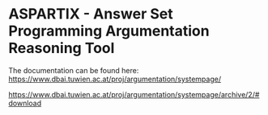 # ASPARTIX - Answer Set Programming Argumentation Reasoning Tool
The documentation can be found here: https://www.dbai.tuwien.ac.at/proj/argumentation/systempage/

https://www.dbai.tuwien.ac.at/proj/argumentation/systempage/archive/2/#download
